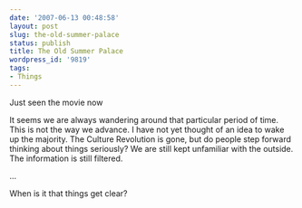 ```yaml
---
date: '2007-06-13 00:48:58'
layout: post
slug: the-old-summer-palace
status: publish
title: The Old Summer Palace
wordpress_id: '9819'
tags:
- Things
---
```


Just seen the movie now


It seems we are always wandering around that particular period of time. This is not the way we advance. I have not yet thought of an idea to wake up the majority. The Culture Revolution is gone, but do people step forward thinking about things seriously? We are still kept unfamiliar with the outside. The information is still filtered.


...


When is it that things get clear?
